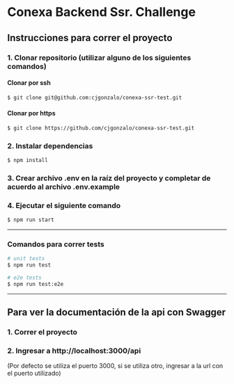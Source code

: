 # Conexa Backend Ssr. Challenge

## Instrucciones para correr el proyecto

### 1. Clonar repositorio (utilizar alguno de los siguientes comandos)

#### Clonar por ssh
```bash
$ git clone git@github.com:cjgonzalo/conexa-ssr-test.git
```
#### Clonar por https

```bash
$ git clone https://github.com/cjgonzalo/conexa-ssr-test.git
```

### 2. Instalar dependencias

```bash
$ npm install
```

### 3. Crear archivo .env en la raíz del proyecto y completar de acuerdo al archivo .env.example

### 4. Ejecutar el siguiente comando
```bash
$ npm run start
```
<hr>

### Comandos para correr tests

```bash
# unit tests
$ npm run test

# e2e tests
$ npm run test:e2e
```

<hr>

## Para ver la documentación de la api con Swagger

### 1. Correr el proyecto

### 2. Ingresar a http://localhost:3000/api
(Por defecto se utiliza el puerto 3000, si se utiliza otro, ingresar a la url con el puerto utilizado)